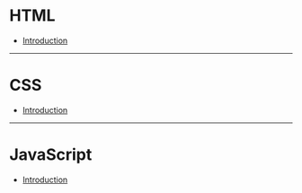 # HTML

* [Introduction](README.md)

---

# CSS

* [Introduction](README.md)

---

# JavaScript

* [Introduction](README.md)
